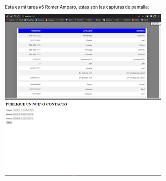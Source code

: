 Esta es mi tarea #5 Romer Amparo, estas son las capturas de pantalla:

![mi captura de pantalla](micaptura.PNG)
![mi segunda captuda de pantalla](salvar.PNG)
